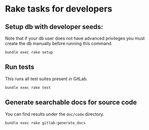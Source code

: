 # Rake tasks for developers

## Setup db with developer seeds:

Note that if your db user does not have advanced privileges you must create the db manually before running this command.

```
bundle exec rake setup
```

## Run tests

This runs all test suites present in GitLab.

```
bundle exec rake test
```

## Generate searchable docs for source code

You can find results under the `doc/code` directory.

```
bundle exec rake gitlab:generate_docs
```
